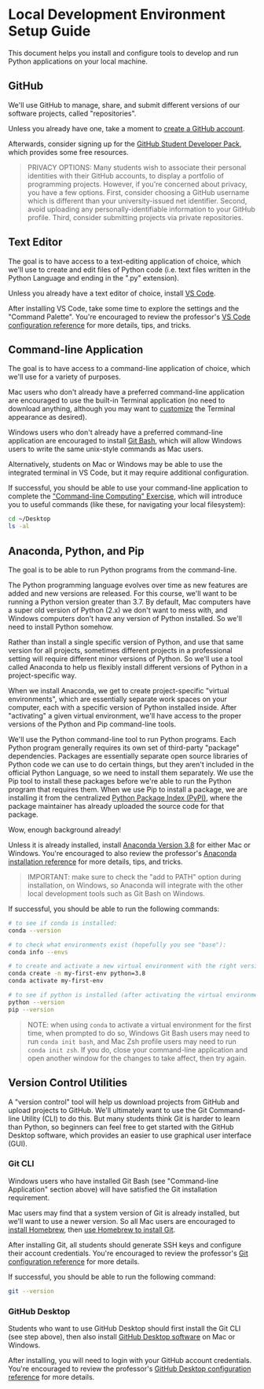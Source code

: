 # Local Development Environment Setup Guide

This document helps you install and configure tools to develop and run Python applications on your local machine.

## GitHub

We'll use GitHub to manage, share, and submit different versions of our software projects, called "repositories".

Unless you already have one, take a moment to [create a GitHub account](https://github.com/). 

Afterwards, consider signing up for the [GitHub Student Developer Pack](https://education.github.com/pack), which provides some free resources.

> PRIVACY OPTIONS: Many students wish to associate their personal identities with their GitHub accounts, to display a portfolio of programming projects. However, if you're concerned about privacy, you have a few options. First, consider choosing a GitHub username which is different than your university-issued net identifier. Second, avoid uploading any personally-identifiable information to your GitHub profile. Third, consider submitting projects via private repositories.

## Text Editor

The goal is to have access to a text-editing application of choice, which we'll use to create and edit files of Python code (i.e. text files written in the Python Language and ending in the ".py" extension).

Unless you already have a text editor of choice, install [VS Code](https://code.visualstudio.com/).

After installing VS Code, take some time to explore the settings and the "Command Palette". You're encouraged to review the professor's [VS Code configuration reference](/notes/devtools/vs-code.md#basic-configuration) for more details, tips, and tricks.

## Command-line Application

The goal is to have access to a command-line application of choice, which we'll use for a variety of purposes. 

Mac users who don't already have a preferred command-line application are encouraged to use the built-in Terminal application (no need to download anything, although you may want to [customize](/exercises/command-line-computing/mac-terminal-config.md) the Terminal appearance as desired).

Windows users who don't already have a preferred command-line application are encouraged to install [Git Bash](https://git-scm.com/downloads), which will allow Windows users to write the same unix-style commands as Mac users.

Alternatively, students on Mac or Windows may be able to use the integrated terminal in VS Code, but it may require additional configuration. 

If successful, you should be able to use your command-line application to complete the ["Command-line Computing" Exercise](/exercises/command-line-computing/README.md), which will introduce you to useful commands (like these, for navigating your local filesystem):

```sh
cd ~/Desktop
ls -al
```

## Anaconda, Python, and Pip

The goal is to be able to run Python programs from the command-line. 

The Python programming language evolves over time as new features are added and new versions are released. For this course, we'll want to be running a Python version greater than 3.7. By default, Mac computers have a super old version of Python (2.x) we don't want to mess with, and Windows computers don't have any version of Python installed. So we'll need to install Python somehow. 

Rather than install a single specific version of Python, and use that same version for all projects, sometimes different projects in a professional setting will require different minor versions of Python. So we'll use a tool called Anaconda to help us flexibly install different versions of Python in a project-specific way.

When we install Anaconda, we get to create project-specific "virtual environments", which are essentially separate work spaces on your computer, each with a specific version of Python installed inside. After "activating" a given virtual environment, we'll have access to the proper versions of the Python and Pip command-line tools. 

We'll use the Python command-line tool to run Python programs. Each Python program generally requires its own set of third-party "package" dependencies. Packages are essentially separate open source libraries of Python code we can use to do certain things, but they aren't included in the official Python Language, so we need to install them separately. We use the Pip tool to install these packages before we're able to run the Python program that requires them. When we use Pip to install a package, we are installing it from the centralized [Python Package Index (PyPI)](https://pypi.org/), where the package maintainer has already uploaded the source code for that package.

Wow, enough background already!

Unless it is already installed, install [Anaconda Version 3.8](https://www.anaconda.com/download) for either Mac or Windows. You're encouraged to also review the professor's [Anaconda installation reference](/notes/clis/conda.md#installation) for more details, tips, and tricks.

> IMPORTANT: make sure to check the "add to PATH" option during installation, on Windows, so Anaconda will integrate with the other local development tools such as Git Bash on Windows.

If successful, you should be able to run the following commands:

```sh
# to see if conda is installed:
conda --version

# to check what environments exist (hopefully you see "base"):
conda info --envs

# to create and activate a new virtual environment with the right version of python installed:
conda create -n my-first-env python=3.8
conda activate my-first-env

# to see if python is installed (after activating the virtual environment):
python --version
pip --version
```

> NOTE: when using `conda` to activate a virtual environment for the first time, when prompted to do so, Windows Git Bash users may need to run `conda init bash`, and Mac Zsh profile users may need to run `conda init zsh`. If you do, close your command-line application and open another window for the changes to take affect, then try again.

## Version Control Utilities

A "version control" tool will help us download projects from GitHub and upload projects to GitHub. We'll ultimately want to use the Git Command-line Utility (CLI) to do this. But many students think Git is harder to learn than Python, so beginners can feel free to get started with the GitHub Desktop software, which provides an easier to use graphical user interface (GUI).

### Git CLI

Windows users who have installed Git Bash (see "Command-line Application" section above) will have satisfied the Git installation requirement.

Mac users may find that a system version of Git is already installed, but we'll want to use a newer version. So all Mac users are encouraged to [install Homebrew](/notes/clis/brew.md), then [use Homebrew to install Git](/notes/clis/git.md#installation-on-mac). 

After installing Git, all students should generate SSH keys and configure their account credentials. You're encouraged to review the professor's [Git configuration reference](/notes/clis/git.md#configuration) for more details.

If successful, you should be able to run the following command:

```sh
git --version
```

### GitHub Desktop

Students who want to use GitHub Desktop should first install the Git CLI (see step above), then also install [GitHub Desktop software](https://desktop.github.com/) on Mac or Windows.

After installing, you will need to login with your GitHub account credentials. You're encouraged to review the professor's [GitHub Desktop configuration reference](/notes/devtools/github-desktop.md#configuration) for more details.

